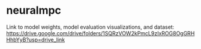 # neuralmpc

Link to model weights, model evaluation visualizations, and dataset: https://drive.google.com/drive/folders/1SQRzVOW2kPmcL9zIxROG8OgGRHHhbYyB?usp=drive_link

